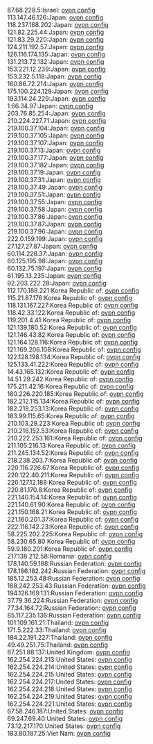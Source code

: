 87.68.228.5:Israel: [ovpn config](vpn/87_68_228_5.ovpn)  
113.147.46.126:Japan: [ovpn config](vpn/113_147_46_126.ovpn)  
118.237.188.202:Japan: [ovpn config](vpn/118_237_188_202.ovpn)  
121.82.225.44:Japan: [ovpn config](vpn/121_82_225_44.ovpn)  
121.83.29.220:Japan: [ovpn config](vpn/121_83_29_220.ovpn)  
124.211.192.57:Japan: [ovpn config](vpn/124_211_192_57.ovpn)  
126.116.174.135:Japan: [ovpn config](vpn/126_116_174_135.ovpn)  
131.213.72.132:Japan: [ovpn config](vpn/131_213_72_132.ovpn)  
153.221.12.239:Japan: [ovpn config](vpn/153_221_12_239.ovpn)  
153.232.5.118:Japan: [ovpn config](vpn/153_232_5_118.ovpn)  
160.86.72.214:Japan: [ovpn config](vpn/160_86_72_214.ovpn)  
175.100.224.129:Japan: [ovpn config](vpn/175_100_224_129.ovpn)  
193.114.24.229:Japan: [ovpn config](vpn/193_114_24_229.ovpn)  
1.66.34.97:Japan: [ovpn config](vpn/1_66_34_97.ovpn)  
203.76.85.254:Japan: [ovpn config](vpn/203_76_85_254.ovpn)  
210.224.227.71:Japan: [ovpn config](vpn/210_224_227_71.ovpn)  
219.100.37.104:Japan: [ovpn config](vpn/219_100_37_104.ovpn)  
219.100.37.105:Japan: [ovpn config](vpn/219_100_37_105.ovpn)  
219.100.37.107:Japan: [ovpn config](vpn/219_100_37_107.ovpn)  
219.100.37.13:Japan: [ovpn config](vpn/219_100_37_13.ovpn)  
219.100.37.177:Japan: [ovpn config](vpn/219_100_37_177.ovpn)  
219.100.37.182:Japan: [ovpn config](vpn/219_100_37_182.ovpn)  
219.100.37.19:Japan: [ovpn config](vpn/219_100_37_19.ovpn)  
219.100.37.31:Japan: [ovpn config](vpn/219_100_37_31.ovpn)  
219.100.37.49:Japan: [ovpn config](vpn/219_100_37_49.ovpn)  
219.100.37.51:Japan: [ovpn config](vpn/219_100_37_51.ovpn)  
219.100.37.55:Japan: [ovpn config](vpn/219_100_37_55.ovpn)  
219.100.37.58:Japan: [ovpn config](vpn/219_100_37_58.ovpn)  
219.100.37.86:Japan: [ovpn config](vpn/219_100_37_86.ovpn)  
219.100.37.87:Japan: [ovpn config](vpn/219_100_37_87.ovpn)  
219.100.37.96:Japan: [ovpn config](vpn/219_100_37_96.ovpn)  
222.0.159.199:Japan: [ovpn config](vpn/222_0_159_199.ovpn)  
27.127.27.87:Japan: [ovpn config](vpn/27_127_27_87.ovpn)  
60.114.228.37:Japan: [ovpn config](vpn/60_114_228_37.ovpn)  
60.125.195.98:Japan: [ovpn config](vpn/60_125_195_98.ovpn)  
60.132.75.197:Japan: [ovpn config](vpn/60_132_75_197.ovpn)  
61.195.13.235:Japan: [ovpn config](vpn/61_195_13_235.ovpn)  
92.203.222.28:Japan: [ovpn config](vpn/92_203_222_28.ovpn)  
112.170.188.221:Korea Republic of: [ovpn config](vpn/112_170_188_221.ovpn)  
115.21.87.176:Korea Republic of: [ovpn config](vpn/115_21_87_176.ovpn)  
118.131.167.227:Korea Republic of: [ovpn config](vpn/118_131_167_227.ovpn)  
118.42.33.122:Korea Republic of: [ovpn config](vpn/118_42_33_122.ovpn)  
119.201.4.41:Korea Republic of: [ovpn config](vpn/119_201_4_41.ovpn)  
121.139.180.52:Korea Republic of: [ovpn config](vpn/121_139_180_52.ovpn)  
121.146.43.82:Korea Republic of: [ovpn config](vpn/121_146_43_82.ovpn)  
121.164.128.116:Korea Republic of: [ovpn config](vpn/121_164_128_116.ovpn)  
121.169.206.108:Korea Republic of: [ovpn config](vpn/121_169_206_108.ovpn)  
122.128.198.134:Korea Republic of: [ovpn config](vpn/122_128_198_134.ovpn)  
125.133.41.222:Korea Republic of: [ovpn config](vpn/125_133_41_222.ovpn)  
14.43.165.132:Korea Republic of: [ovpn config](vpn/14_43_165_132.ovpn)  
14.51.29.242:Korea Republic of: [ovpn config](vpn/14_51_29_242.ovpn)  
175.211.42.16:Korea Republic of: [ovpn config](vpn/175_211_42_16.ovpn)  
180.226.220.185:Korea Republic of: [ovpn config](vpn/180_226_220_185.ovpn)  
182.212.115.134:Korea Republic of: [ovpn config](vpn/182_212_115_134.ovpn)  
182.218.253.13:Korea Republic of: [ovpn config](vpn/182_218_253_13.ovpn)  
183.99.115.65:Korea Republic of: [ovpn config](vpn/183_99_115_65.ovpn)  
210.103.29.223:Korea Republic of: [ovpn config](vpn/210_103_29_223.ovpn)  
210.216.152.53:Korea Republic of: [ovpn config](vpn/210_216_152_53.ovpn)  
210.222.253.161:Korea Republic of: [ovpn config](vpn/210_222_253_161.ovpn)  
211.105.216.13:Korea Republic of: [ovpn config](vpn/211_105_216_13.ovpn)  
211.245.134.52:Korea Republic of: [ovpn config](vpn/211_245_134_52.ovpn)  
218.238.203.7:Korea Republic of: [ovpn config](vpn/218_238_203_7.ovpn)  
220.116.226.67:Korea Republic of: [ovpn config](vpn/220_116_226_67.ovpn)  
220.122.40.211:Korea Republic of: [ovpn config](vpn/220_122_40_211.ovpn)  
220.127.12.188:Korea Republic of: [ovpn config](vpn/220_127_12_188.ovpn)  
220.81.170.8:Korea Republic of: [ovpn config](vpn/220_81_170_8.ovpn)  
221.140.154.14:Korea Republic of: [ovpn config](vpn/221_140_154_14.ovpn)  
221.140.61.90:Korea Republic of: [ovpn config](vpn/221_140_61_90.ovpn)  
221.150.168.21:Korea Republic of: [ovpn config](vpn/221_150_168_21.ovpn)  
221.160.201.37:Korea Republic of: [ovpn config](vpn/221_160_201_37.ovpn)  
222.116.142.23:Korea Republic of: [ovpn config](vpn/222_116_142_23.ovpn)  
58.225.202.225:Korea Republic of: [ovpn config](vpn/58_225_202_225.ovpn)  
58.230.65.80:Korea Republic of: [ovpn config](vpn/58_230_65_80.ovpn)  
59.9.180.201:Korea Republic of: [ovpn config](vpn/59_9_180_201.ovpn)  
217.138.212.58:Romania: [ovpn config](vpn/217_138_212_58.ovpn)  
178.140.59.188:Russian Federation: [ovpn config](vpn/178_140_59_188.ovpn)  
178.186.182.242:Russian Federation: [ovpn config](vpn/178_186_182_242.ovpn)  
185.12.253.48:Russian Federation: [ovpn config](vpn/185_12_253_48.ovpn)  
188.242.253.43:Russian Federation: [ovpn config](vpn/188_242_253_43.ovpn)  
194.126.169.131:Russian Federation: [ovpn config](vpn/194_126_169_131.ovpn)  
37.79.36.224:Russian Federation: [ovpn config](vpn/37_79_36_224.ovpn)  
77.34.164.72:Russian Federation: [ovpn config](vpn/77_34_164_72.ovpn)  
85.117.235.136:Russian Federation: [ovpn config](vpn/85_117_235_136.ovpn)  
101.109.161.21:Thailand: [ovpn config](vpn/101_109_161_21.ovpn)  
171.5.222.33:Thailand: [ovpn config](vpn/171_5_222_33.ovpn)  
184.22.191.227:Thailand: [ovpn config](vpn/184_22_191_227.ovpn)  
49.49.251.75:Thailand: [ovpn config](vpn/49_49_251_75.ovpn)  
87.251.88.137:United Kingdom: [ovpn config](vpn/87_251_88_137.ovpn)  
162.254.224.213:United States: [ovpn config](vpn/162_254_224_213.ovpn)  
162.254.224.214:United States: [ovpn config](vpn/162_254_224_214.ovpn)  
162.254.224.215:United States: [ovpn config](vpn/162_254_224_215.ovpn)  
162.254.224.217:United States: [ovpn config](vpn/162_254_224_217.ovpn)  
162.254.224.218:United States: [ovpn config](vpn/162_254_224_218.ovpn)  
162.254.224.219:United States: [ovpn config](vpn/162_254_224_219.ovpn)  
162.254.224.221:United States: [ovpn config](vpn/162_254_224_221.ovpn)  
67.58.246.187:United States: [ovpn config](vpn/67_58_246_187.ovpn)  
69.247.69.40:United States: [ovpn config](vpn/69_247_69_40.ovpn)  
73.12.217.170:United States: [ovpn config](vpn/73_12_217_170.ovpn)  
183.80.187.25:Viet Nam: [ovpn config](vpn/183_80_187_25.ovpn)  
